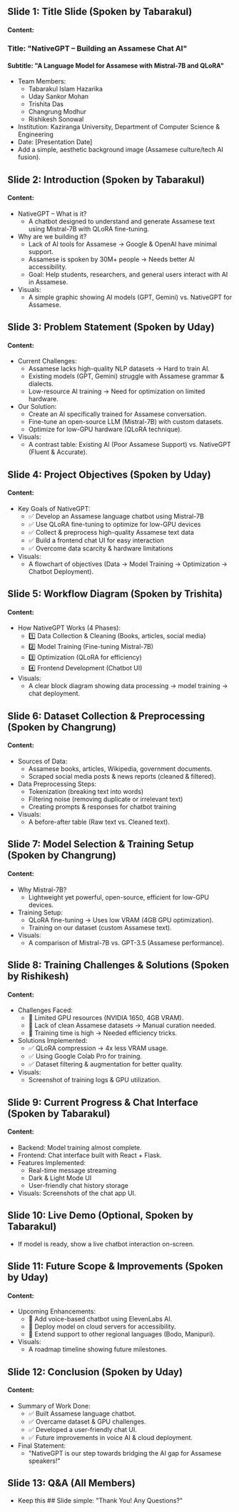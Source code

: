 ## Slide 1: Title Slide (Spoken by Tabarakul)
#### Content:
### Title: "NativeGPT – Building an Assamese Chat AI"
#### Subtitle: "A Language Model for Assamese with Mistral-7B and QLoRA"
- Team Members:
    - Tabarakul Islam Hazarika
    - Uday Sankor Mohan
    - Trishita Das
    - Changrung Modhur
    - Rishikesh Sonowal
- Institution: Kaziranga University, Department of Computer Science & Engineering
- Date: [Presentation Date]
- Add a simple, aesthetic background image (Assamese culture/tech AI fusion).
## Slide 2: Introduction (Spoken by Tabarakul)
#### Content:
- NativeGPT – What is it?
    - A chatbot designed to understand and generate Assamese text using Mistral-7B with QLoRA fine-tuning.
- Why are we building it?
    - Lack of AI tools for Assamese → Google & OpenAI have minimal support.
    - Assamese is spoken by 30M+ people → Needs better AI accessibility.
    - Goal: Help students, researchers, and general users interact with AI in Assamese.
- Visuals:
    - A simple graphic showing AI models (GPT, Gemini) vs. NativeGPT for Assamese.

## Slide 3: Problem Statement (Spoken by Uday)
#### Content:
- Current Challenges:
    - Assamese lacks high-quality NLP datasets → Hard to train AI.
    - Existing models (GPT, Gemini) struggle with Assamese grammar & dialects.
    - Low-resource AI training → Need for optimization on limited hardware.
- Our Solution:
    - Create an AI specifically trained for Assamese conversation.
    - Fine-tune an open-source LLM (Mistral-7B) with custom datasets.
    - Optimize for low-GPU hardware (QLoRA technique).
- Visuals:
    - A contrast table: Existing AI (Poor Assamese Support) vs. NativeGPT (Fluent & Accurate).
## Slide 4: Project Objectives (Spoken by Uday)
#### Content:
- Key Goals of NativeGPT:
    - ✅ Develop an Assamese language chatbot using Mistral-7B
    - ✅ Use QLoRA fine-tuning to optimize for low-GPU devices
    - ✅ Collect & preprocess high-quality Assamese text data
    - ✅ Build a frontend chat UI for easy interaction
    - ✅ Overcome data scarcity & hardware limitations
- Visuals:
    - A flowchart of objectives (Data → Model Training → Optimization → Chatbot Deployment).
## Slide 5: Workflow Diagram (Spoken by Trishita)
#### Content:
- How NativeGPT Works (4 Phases):
    - 1️⃣ Data Collection & Cleaning (Books, articles, social media)
    - 2️⃣ Model Training (Fine-tuning Mistral-7B)
    - 3️⃣ Optimization (QLoRA for efficiency)
    - 4️⃣ Frontend Development (Chatbot UI)
- Visuals:
    - A clear block diagram showing data processing → model training → chat deployment.
## Slide 6: Dataset Collection & Preprocessing (Spoken by Changrung)
#### Content:
- Sources of Data:
    - Assamese books, articles, Wikipedia, government documents.
    - Scraped social media posts & news reports (cleaned & filtered).
- Data Preprocessing Steps:
    - Tokenization (breaking text into words)
    - Filtering noise (removing duplicate or irrelevant text)
    - Creating prompts & responses for chatbot training
- Visuals:
    - A before-after table (Raw text vs. Cleaned text).
## Slide 7: Model Selection & Training Setup (Spoken by Changrung)
#### Content:
- Why Mistral-7B?
    - Lightweight yet powerful, open-source, efficient for low-GPU devices.
- Training Setup:
    - QLoRA fine-tuning → Uses low VRAM (4GB GPU optimization).
    - Training on our dataset (custom Assamese text).
- Visuals:
    - A comparison of Mistral-7B vs. GPT-3.5 (Assamese performance).
## Slide 8: Training Challenges & Solutions (Spoken by Rishikesh)
#### Content:
- Challenges Faced:
    - 🚨 Limited GPU resources (NVIDIA 1650, 4GB VRAM).
    - 🚨 Lack of clean Assamese datasets → Manual curation needed.
    - 🚨 Training time is high → Needed efficiency tricks.
- Solutions Implemented:
    - ✅ QLoRA compression → 4x less VRAM usage.
    - ✅ Using Google Colab Pro for training.
    - ✅ Dataset filtering & augmentation for better quality.
- Visuals:
    - Screenshot of training logs & GPU utilization.
## Slide 9: Current Progress & Chat Interface (Spoken by Tabarakul)
#### Content:
- Backend: Model training almost complete.
- Frontend: Chat interface built with React + Flask.
- Features Implemented:
    - Real-time message streaming
    - Dark & Light Mode UI
    - User-friendly chat history storage
- Visuals:
Screenshots of the chat app UI.
## Slide 10: Live Demo (Optional, Spoken by Tabarakul)
- If model is ready, show a live chatbot interaction on-screen.
## Slide 11: Future Scope & Improvements (Spoken by Uday)
#### Content:
- Upcoming Enhancements:
    - 🚀 Add voice-based chatbot using ElevenLabs AI.
    - 🚀 Deploy model on cloud servers for accessibility.
    - 🚀 Extend support to other regional languages (Bodo, Manipuri).
- Visuals:
    - A roadmap timeline showing future milestones.
## Slide 12: Conclusion (Spoken by Uday)
#### Content:
- Summary of Work Done:
    - ✅ Built Assamese language chatbot.
    - ✅ Overcame dataset & GPU challenges.
    - ✅ Developed a user-friendly chat UI.
    - ✅ Future improvements in voice AI & cloud deployment.
- Final Statement:
    - "NativeGPT is our step towards bridging the AI gap for Assamese speakers!"
## Slide 13: Q&A (All Members)
- Keep this ## Slide simple:
"Thank You! Any Questions?"